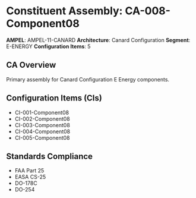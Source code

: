 # Constituent Assembly: CA-008-Component08

**AMPEL**: AMPEL-11-CANARD
**Architecture**: Canard Configuration
**Segment**: E-ENERGY
**Configuration Items**: 5

## CA Overview
Primary assembly for Canard Configuration E Energy components.

## Configuration Items (CIs)
- CI-001-Component08
- CI-002-Component08
- CI-003-Component08
- CI-004-Component08
- CI-005-Component08

## Standards Compliance
- FAA Part 25
- EASA CS-25
- DO-178C
- DO-254
